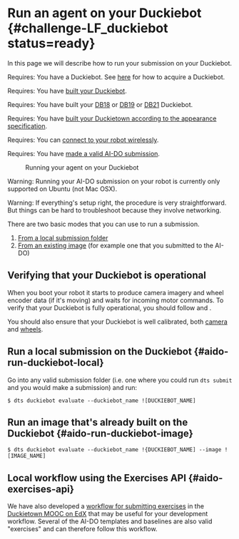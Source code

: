 # Run an agent on your Duckiebot {#challenge-LF_duckiebot status=ready}

In this page we will describe how to run your submission on your Duckiebot.


<div class='requirements' markdown='1'>

Requires: You have a Duckiebot. See [here](https://www.duckietown.org/about/hardware)
for how to acquire a Duckiebot.

Requires: You have [built your Duckiebot](+opmanual_duckiebot#assembling-duckiebot-db18).

Requires: You have built your [DB18](+opmanual_duckiebot#assembling-duckiebot-db18) or [DB19](+opmanual_duckiebot#assembling-duckiebot-db19) 
or [DB21](+opmanual_duckiebot#assembling_duckiebot_db21) Duckiebot.

Requires: You have [built your Duckietown according to the appearance specification](+opmanual_duckietown#dt-ops-appearance-specifications).

Requires: You can [connect to your robot wirelessly](+opmanual_duckiebot#duckiebot-network).

Requires: You have [made a valid AI-DO submission](#cm-first).

</div>

<figure id="aido-webinar-duckiebot">
    <figcaption>Running your agent on your Duckiebot</figcaption>
    <dtvideo src="vimeo:479462039"/>
</figure>



Warning: Running your AI-DO submission on your robot is currently only supported on Ubuntu (not Mac OSX).

Warning: If everything's setup right, the procedure is very straightforward. But things can be hard to troubleshoot because they involve networking.

There are two basic modes that you can use to run a submission.

 1. [From a local submission folder](#aido-run-duckiebot-local)
 2. [From an existing image](#aido-run-duckiebot-image) (for example one that you submitted to the AI-DO)

## Verifying that your Duckiebot is operational

When you boot your robot it starts to produce camera imagery and wheel encoder data (if it's moving) and waits for incoming motor commands. To verify that your Duckiebot is fully operational, you should follow [](+opmanual_duckiebot#rc-control) and [](+opmanual_duckiebot#read-camera-data). 

You should also ensure that your Duckiebot is well calibrated, both [camera](+opmanual_duckiebot#camera-calib) and [wheels](+opmanual_duckiebot#wheel-calibration).


## Run a local submission on the Duckiebot {#aido-run-duckiebot-local}

Go into any valid submission folder (i.e. one where you could run `dts submit` and you would make a submission) and run:

    $ dts duckiebot evaluate --duckiebot_name ![DUCKIEBOT_NAME]

## Run an image that's already built on the Duckiebot {#aido-run-duckiebot-image}

    $ dts duckiebot evaluate --duckiebot_name !{DUCKIEBOT_NAME] --image ![IMAGE_NAME]


## Local workflow using the Exercises API {#aido-exercises-api}

We have also developed a [workflow for submitting exercises](+opmanual_duckiebot#running_exercises) 
in the [Duckietown MOOC on EdX](https://www.edx.org/course/self-driving-cars-with-duckietown)
that may be useful for your development workflow. Several of the AI-DO templates and baselines are also
valid "exercises" and can therefore follow this workflow. 
